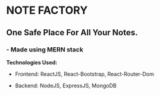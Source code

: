 # NOTE FACTORY
## One Safe Place For All Your Notes.
### - Made using MERN stack

**Technologies Used:**

- Frontend: ReactJS, React-Bootstrap, React-Router-Dom

- Backend: NodeJS, ExpressJS, MongoDB
